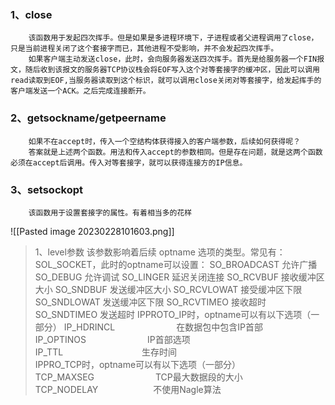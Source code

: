 
### 1、close
		该函数用于发起四次挥手。但是如果是多进程环境下，子进程或者父进程调用了close，只是当前进程关闭了这个套接字而已，其他进程不受影响，并不会发起四次挥手。
		如果客户端主动发送close，此时，会向服务器发送四次挥手。首先是给服务器一个FIN报文，随后收到该报文的服务器TCP协议栈会将EOF写入这个对等套接字的缓冲区，因此可以调用read读取到EOF,当服务器读取到这个标识，就可以调用close关闭对等套接字，给发起挥手的客户端发送一个ACK。之后完成连接断开。

### 2、getsockname/getpeername
		如果不在accept时，传入一个空结构体获得接入的客户端参数，后续如何获得呢？
		答案就是上述两个函数。用法和传入accept的参数相同。但是存在问题，就是这两个函数必须在accept后调用。传入对等套接字，就可以获得连接方的IP信息。

### 3、setsockopt
		该函数用于设置套接字的属性。有着相当多的花样

![[Pasted image 20230228101603.png]]
> 1、level参数
> 该参数影响着后续 optname 选项的类型。常见有：
> SOL_SOCKET，此时的optname可以设置：
> 												SO_BROADCAST        允许广播
> 												SO_DEBUG                   允许调试
> 												SO_LINGER                 延迟关闭连接
> 												SO_RCVBUF                接收缓冲区大小
> 												SO_SNDBUF               发送缓冲区大小
> 												SO_RCVLOWAT        接受缓冲区下限 
> 												SO_SNDLOWAT        发送缓冲区下限
> 												SO_RCVTIMEO          接收超时
> 												SO_SNDTIMEO          发送超时
    IPPROTO_IP时，optname可以有以下选项（一部分）
													IP_HDRINCL　　　　　　　在数据包中包含IP首部　　　　　　　　
													IP_OPTINOS　　　　　　　IP首部选项　　　　　　　　　　　　　　　
													IP_TTL　　　　　　　　　生存时间　　　　　　　　　　　　　　　　
    IPPRO_TCP时，optname可以有以下选项（一部分）  
													TCP_MAXSEG　　　　　　　TCP最大数据段的大小　　　　　　　　　　  
													TCP_NODELAY　　　　　　 不使用Nagle算法　　　　　　　　　　　　 




